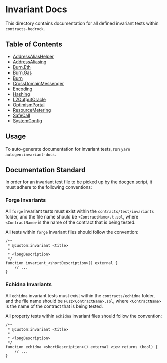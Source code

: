 # Invariant Docs

This directory contains documentation for all defined invariant tests within `contracts-bedrock`.

<!-- Do not modify the following section manually. It will be automatically generated on running `yarn autogen:invariant-docs` -->
<!-- START autoTOC -->

## Table of Contents
- [AddressAliasHelper](./AddressAliasHelper.md)
- [AddressAliasing](./AddressAliasing.md)
- [Burn.Eth](./Burn.Eth.md)
- [Burn.Gas](./Burn.Gas.md)
- [Burn](./Burn.md)
- [CrossDomainMessenger](./CrossDomainMessenger.md)
- [Encoding](./Encoding.md)
- [Hashing](./Hashing.md)
- [L2OutputOracle](./L2OutputOracle.md)
- [OptimismPortal](./OptimismPortal.md)
- [ResourceMetering](./ResourceMetering.md)
- [SafeCall](./SafeCall.md)
- [SystemConfig](./SystemConfig.md)
<!-- END autoTOC -->

## Usage

To auto-generate documentation for invariant tests, run `yarn autogen:invariant-docs`.

## Documentation Standard

In order for an invariant test file to be picked up by the [docgen script](../scripts/invariant-doc-gen.ts), it must
adhere to the following conventions:

### Forge Invariants

All `forge` invariant tests must exist within the `contracts/test/invariants` folder, and the file name should be
`<ContractName>.t.sol`, where `<ContractName>` is the name of the contract that is being tested.

All tests within `forge` invariant files should follow the convention:

```solidity
/**
 * @custom:invariant <title>
 *
 * <longDescription>
 */
function invariant_<shortDescription>() external {
    // ...
}
```

### Echidna Invariants

All `echidna` invariant tests must exist within the `contracts/echidna` folder, and the file name should be
`Fuzz<ContractName>.sol`, where `<ContractName>` is the name of the contract that is being tested.

All property tests within `echidna` invariant files should follow the convention:
```solidity
/**
 * @custom:invariant <title>
 *
 * <longDescription>
 */
function echidna_<shortDescription>() external view returns (bool) {
    // ...
}
```
